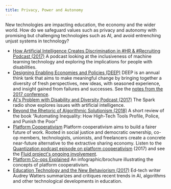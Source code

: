```yaml
---
title: Privacy, Power and Autonomy
---
```


New technologies are impacting education, the economy and the wider world. How do we safeguard values such as privacy and autonomy with promising but challenging technologies such as AI, and avoid entrenching unjust systems in technology?</p>

* [How Artificial Intelligence Creates Discrimination in #HR &amp; #Recruiting Podcast (2017)](https://workology.com/ep-121-artificial-intelligence-discrimination/)
A podcast looking at the inclusiveness of machine learning technology and exploring the implications for people with disabilities.
* [Designing Enabling Economies and Policies (DEEP)](https://deep.idrc.ocadu.ca/)
DEEP is an annual think tank that aims to make meaningful change by bringing together a diversity of fresh perspectives, new ideas, with seasoned experience, and insight gained from failures and successes. See the [notes from the 2017 conference](https://docs.google.com/document/d/1UYGW8MzbqXwg7OoABd94b9_BrqsX1QyOYnv4evDwbys/edit?usp=sharing).
* [AI's Problem with Disability and Diversity Podcast (2017)](http://www.cbc.ca/radio/spark/362-machine-learning-outliers-smart-device-ownership-and-more-1.4279433/ai-s-problem-with-disability-and-diversity-1.4279444)
The Spark radio show explores issues with artificial intelligence.
* [Beyond the Rhetoric of Algorithmic Solutionism (2018)](https://points.datasociety.net/beyond-the-rhetoric-of-algorithmic-solutionism-8e0f9cdada53)
A short review of the book “Automating Inequality: How High-Tech Tools Profile, Police, and Punish the Poor”
* [Platform Cooperativism](https://platform.coop/)
Platform cooperativism aims to build a fairer future of work. Rooted in social justice and democratic ownership, co-op members, technologists, unionists, and freelancers create a concrete near-future alternative to the extractive sharing economy. Listen to the [Quantization podcast episode on platform cooperativism](http://quantization.ca/podcast/episode-five-platform-cooperativism/) (2017) and see the [Fluid project's ongoing involvement](https://wiki.fluidproject.org/display/fluid/Platform+Cooperativism).
* [Platform Co-ops Explained](https://wiki.fluidproject.org/x/mICcC)
An infographic/brochure illustrating the concepts of platform cooperativism.
* [Education Technology and the New Behaviorism (2017)](http://hackeducation.com/2017/12/23/top-ed-tech-trends-social-emotional-learning)
Ed-tech writer Audrey Watters summarizes and critiques recent trends in AI, algorithms and other technological developments in education.
